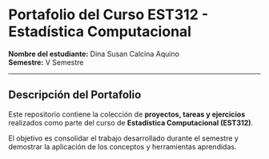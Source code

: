 # Portafolio del Curso EST312 - Estadística Computacional

**Nombre del estudiante:** Dina Susan Calcina Aquino  
**Semestre:** V Semestre

---

## Descripción del Portafolio

Este repositorio contiene la colección de **proyectos, tareas y ejercicios** realizados como parte del curso de **Estadística Computacional (EST312)**.

El objetivo es consolidar el trabajo desarrollado durante el semestre y demostrar la aplicación de los conceptos y herramientas aprendidas.
